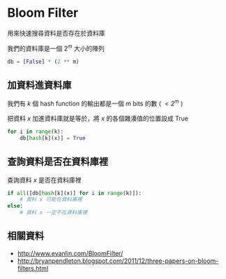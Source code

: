 # Bloom Filter

用來快速搜尋資料是否存在於資料庫

我們的資料庫是一個 $2^m$ 大小的陣列

```python
db = [False] * (2 ** m)
```

## 加資料進資料庫

我們有 $k$ 個 hash function 的輸出都是一個 $m$ bits 的數 ( $< 2^m$ )

把資料 $x$ 加進資料庫就是等於，將 $x$ 的各個雜湊值的位置設成 True

```python
for i in range(k):
    db[hash[k](x)] = True
```

## 查詢資料是否在資料庫裡

查詢資料 $x$ 是否在資料庫裡

```python
if all([db[hash[k](x)] for i in range(k)]):
    # 資料 x 可能在資料庫裡
else:
    # 資料 x 一定不在資料庫裡
```

## 相關資料

* http://www.evanlin.com/BloomFilter/
* http://bryanpendleton.blogspot.com/2011/12/three-papers-on-bloom-filters.html
